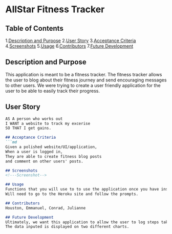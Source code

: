 
# AllStar Fitness Tracker
## Table of Contents
1.[Description and Purpose](#description)
2.[User Story](#user-story)
3.[Acceptance Criteria](#acceptance-criteria)
4.[Screenshots](#screenshots)
5.[Usage](#usage)
6.[Contributors](#contributors)
7.[Future Development](#future-development)
## Description and Purpose
This application is meant to be a fitness tracker. The fitness tracker allows the user to blog about their fitness journey and send encouraging messages to other users.
We were trying to create a user friendly application for the user to be able to easily track their progress.

## User Story
```md
AS A person who works out
I WANT a website to track my excerise
SO THAT I get gains.

## Acceptance Criteria
```md
Given a polished website/UI/application,
When a user is logged in,
They are able to create fitness blog posts
and comment on other users' posts.

## Screenshots
<!---Screenshot-->

## Usage
Functions that you will use to to use the application once you have installed it:
Will need to go to the Heroku site and follow the prompts.

## Contributors
Houston, Emmanuel, Conrad, Julianne 

## Future Development
Ultimately, we want this application to allow the user to log steps taken each day and time spent exercising numerically. 
The data inputed is displayed on two different charts. 

    
